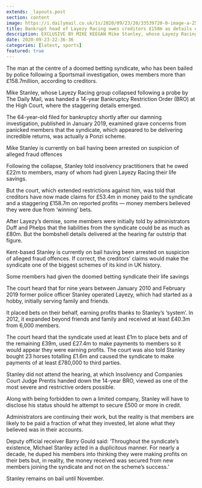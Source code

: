 ```yaml
---
extends: _layouts.post
section: content
image: https://i.dailymail.co.uk/1s/2020/09/23/20/33539720-0-image-a-25_1600887689967.jpg 
title: Bankrupt head of Layezy Racing owes creditors £158m as details of betting syndicate are revealed 
description: EXCLUSIVE BY MIKE KEEGAN Mike Stanley, whose Layezy Racing group collapsed following a Sportsmail probe. He owes members more than £158.7m, according to creditors. 
date: 2020-09-23-22-36-36 
categories: [latest, sports] 
featured: true 
--- 
```

The man at the centre of a doomed betting syndicate, who has been bailed by police following a Sportsmail investigation, owes members more than £158.7million, according to creditors.

Mike Stanley, whose Layezy Racing group collapsed following a probe by The Daily Mail, was handed a 14-year Bankruptcy Restriction Order (BRO) at the High Court, where the staggering details emerged.

The 64-year-old filed for bankruptcy shortly after our damning investigation, published in January 2019, examined grave concerns from panicked members that the syndicate, which appeared to be delivering incredible returns, was actually a Ponzi scheme.

Mike Stanley is currently on bail having been arrested on suspicion of alleged fraud offences

Following the collapse, Stanley told insolvency practitioners that he owed £22m to members, many of whom had given Layezy Racing their life savings.

But the court, which extended restrictions against him, was told that creditors have now made claims for £53.4m in money paid to the syndicate and a staggering £158.7m on reported profits — money members believed they were due from ‘winning’ bets.

After Layezy’s demise, some members were initially told by administrators Duff and Phelps that the liabilities from the syndicate could be as much as £80m. But the bombshell details delivered at the hearing far outstrip that figure.

Kent-based Stanley is currently on bail having been arrested on suspicion of alleged fraud offences. If correct, the creditors’ claims would make the syndicate one of the biggest schemes of its kind in UK history.

Some members had given the doomed betting syndicate their life savings

The court heard that for nine years between January 2010 and February 2019 former police officer Stanley operated Layezy, which had started as a hobby, initially serving family and friends.

It placed bets on their behalf, earning profits thanks to Stanley’s ‘system’. In 2012, it expanded beyond friends and family and received at least £40.3m from 6,000 members.

The court heard that the syndicate used at least £1m to place bets and of the remaining £39m, used £27.4m to make payments to members so it would appear they were earning profits. The court was also told Stanley bought 23 horses totalling £1.6m and caused the syndicate to make payments of at least £780,000 to third parties.

Stanley did not attend the hearing, at which Insolvency and Companies Court Judge Prentis handed down the 14-year BRO, viewed as one of the most severe and restrictive orders possible.



Along with being forbidden to own a limited company, Stanley will have to disclose his status should he attempt to secure £500 or more in credit.

Administrators are continuing their work, but the reality is that members are likely to be paid a fraction of what they invested, let alone what they believed was in their accounts.

Deputy official receiver Barry Gould said: ‘Throughout the syndicate’s existence, Michael Stanley acted in a duplicitous manner. For nearly a decade, he duped his members into thinking they were making profits on their bets but, in reality, the money received was secured from new members joining the syndicate and not on the scheme’s success.’

Stanley remains on bail until November.

